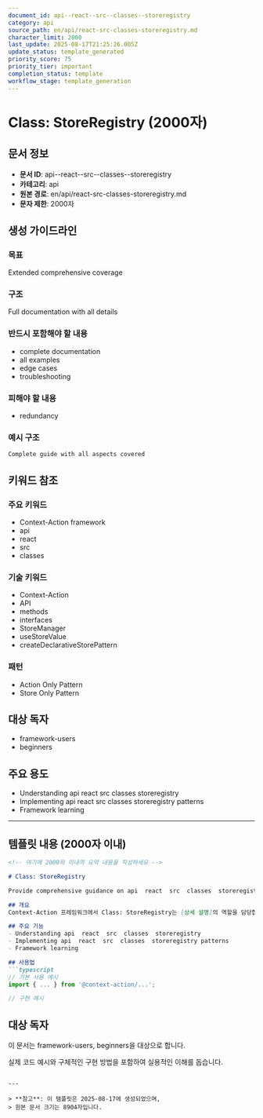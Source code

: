 ```yaml
---
document_id: api--react--src--classes--storeregistry
category: api
source_path: en/api/react-src-classes-storeregistry.md
character_limit: 2000
last_update: 2025-08-17T21:25:26.005Z
update_status: template_generated
priority_score: 75
priority_tier: important
completion_status: template
workflow_stage: template_generation
---
```


# Class: StoreRegistry (2000자)

## 문서 정보
- **문서 ID**: api--react--src--classes--storeregistry
- **카테고리**: api
- **원본 경로**: en/api/react-src-classes-storeregistry.md
- **문자 제한**: 2000자

## 생성 가이드라인

### 목표
Extended comprehensive coverage

### 구조
Full documentation with all details

### 반드시 포함해야 할 내용
- complete documentation
- all examples
- edge cases
- troubleshooting

### 피해야 할 내용  
- redundancy

### 예시 구조
```
Complete guide with all aspects covered
```

## 키워드 참조

### 주요 키워드
- Context-Action framework
- api
- react
- src
- classes

### 기술 키워드
- Context-Action
- API
- methods
- interfaces
- StoreManager
- useStoreValue
- createDeclarativeStorePattern

### 패턴
- Action Only Pattern
- Store Only Pattern

## 대상 독자
- framework-users
- beginners

## 주요 용도
- Understanding api  react  src  classes  storeregistry
- Implementing api  react  src  classes  storeregistry patterns
- Framework learning

---

## 템플릿 내용 (2000자 이내)

```markdown
<!-- 여기에 2000자 이내의 요약 내용을 작성하세요 -->

# Class: StoreRegistry

Provide comprehensive guidance on api  react  src  classes  storeregistry

## 개요
Context-Action 프레임워크에서 Class: StoreRegistry는 [상세 설명]의 역할을 담당합니다.

## 주요 기능
- Understanding api  react  src  classes  storeregistry
- Implementing api  react  src  classes  storeregistry patterns
- Framework learning

## 사용법
```typescript
// 기본 사용 예시
import { ... } from '@context-action/...';

// 구현 예시
```

## 대상 독자
이 문서는 framework-users, beginners을 대상으로 합니다.

실제 코드 예시와 구체적인 구현 방법을 포함하여 실용적인 이해를 돕습니다.
```

---

> **참고**: 이 템플릿은 2025-08-17에 생성되었으며, 
> 원본 문서 크기는 8904자입니다.
